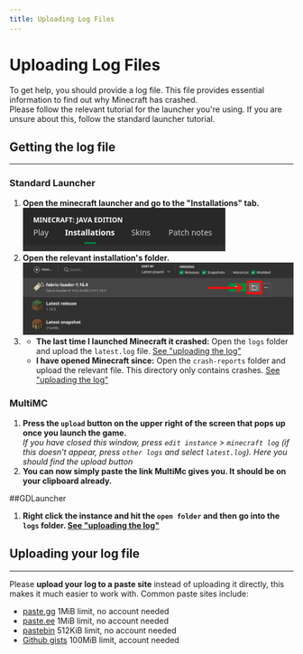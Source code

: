 ```yaml
---
title: Uploading Log Files
---
```


# Uploading Log Files
To get help, you should provide a log file. This file provides essential information to find out why Minecraft has crashed.  
Please follow the relevant tutorial for the launcher you're using. If you are unsure about this, follow the standard launcher tutorial.

## Getting the log file
---
### Standard Launcher
1. **Open the minecraft launcher and go to the "Installations" tab.**  
   [![Installations tab](/static/images/using/logs/vanilla-launcher-open-installations-tab.png)](/static/images/using/logs/vanilla-launcher-open-installations-tab.png)
2. **Open the relevant installation's folder.**  
   [![Installation folder](/static/images/using/logs/vanilla-launcher-open-installation-folder.png)](/static/images/using/logs/vanilla-launcher-open-installation-folder.png)
3.
   * **The last time I launched Minecraft it crashed:** Open the `logs` folder and upload the `latest.log` file. [See "uploading the log"](#uploading-your-log-file)
   * **I have opened Minecraft since:** Open the `crash-reports` folder and upload the relevant file. This directory only contains crashes. [See "uploading the log"](#uploading-your-log-file)

### MultiMC
1. **Press the `upload` button on the upper right of the screen that pops up once you launch the game.**  
   *If you have closed this window, press `edit instance` > `minecraft log` (if this doesn't appear, press `other logs` and select `latest.log`). Here you should find the upload button*
2. **You can now simply paste the link MultiMc gives you. It should be on your clipboard already.**

##GDLauncher
1. **Right click the instance and hit the `open folder` and then go into the `logs` folder. [See "uploading the log"](#uploading-your-log-file)**

## Uploading your log file
---
Please **upload your log to a paste site** instead of uploading it directly, this makes it much easier to work with. Common paste sites include:
* [paste.gg](https://paste.gg/) 1MiB limit, no account needed
* [paste.ee](https://paste.ee/) 1MiB limit, no account needed
* [pastebin](https://pastebin.com/) 512KiB limit, no account needed
* [Github gists](https://gist.github.com/) 100MiB limit, account needed
